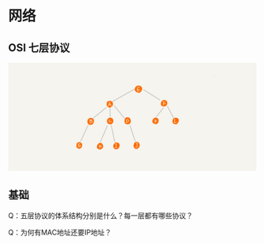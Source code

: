 # 网络

## OSI 七层协议

![OSI &#x4E03;&#x5C42;&#x534F;&#x8BAE;](../../.gitbook/assets/image%20%286%29.png)



## 基础

Q：五层协议的体系结构分别是什么？每一层都有哪些协议？

Q：为何有MAC地址还要IP地址？

